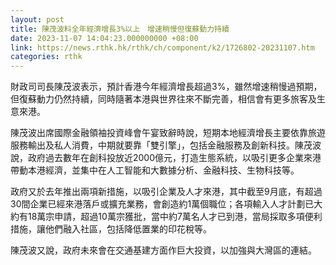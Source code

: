 ```yaml
---
layout: post
title: 陳茂波料全年經濟增長3%以上　增速稍慢但復蘇動力持續
date: 2023-11-07 14:04:23.000000000 +08:00
link: https://news.rthk.hk/rthk/ch/component/k2/1726802-20231107.htm
categories: rthk
---
```


財政司司長陳茂波表示，預計香港今年經濟增長超過3%，雖然增速稍慢過預期，但復蘇動力仍然持續，同時隨著本港與世界往來不斷完善，相信會有更多旅客及生意來港。

陳茂波出席國際金融領袖投資峰會午宴致辭時說，短期本地經濟增長主要依靠旅遊服務輸出及私人消費，中期就要靠「雙引擎」，包括金融服務及創新科技。陳茂波說，政府過去數年在創科投放近2000億元，打造生態系統，以吸引更多企業來港帶動本港經濟，並集中在人工智能和大數據分析、金融科技、生物科技等。

政府又於去年推出兩項新措施，以吸引企業及人才來港，其中截至9月底，有超過30間企業已經來港落戶或擴充業務，會創造約1萬個職位；各項輸入人才計劃已大約有18萬宗申請，超過10萬宗獲批，當中約7萬名人才已到港，當局採取多項便利措施，讓他們融入社區，包括降低置業的印花稅等。

陳茂波又說，政府未來會在交通基建方面作巨大投資，以加強與大灣區的連結。
